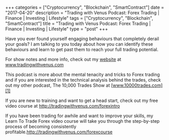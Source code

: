 +++
categories = ["Cryptocurrency", "Blockchain", "SmartContract"]
date = "2017-04-20"
description = "Trading with Venus Podcast: Forex Trading | Finance | Investing | Lifestyle"
tags = ["Cryptocurrency", "Blockchain", "SmartContract"]
title = "Trading with Venus Podcast: Forex Trading | Finance | Investing | Lifestyle"
type = "post"
+++

Have you ever found yourself engaging behaviours that completely derail
your goals? I am talking to you today about how you can identify these
behaviours and learn to get past them to reach your full trading
potential.

For show notes and more info, check out my [website](https://www.playgroundfx.com/blog/website-for-forex-trading/) at
www.tradingwithvenus.com

This podcast is more about the mental tenacity and tricks to Forex
trading and if you are interested in the technical analysis behind the
trades, check out my other podcast, The 10,000 Trades Show at
[www.10000trades.com][1]

If you are new to training and want to get a head start, check out my
free video course at <http://tradingwithvenus.com/forexintro>

If you have been trading for awhile and want to improve your skills, my
Learn To Trade Forex video course will take you through the step-by-step
process of becoming consistently
profitable.<http://tradingwithvenus.com/forexcourse>

   [1]: http://www.10000trades.com
